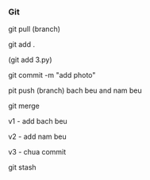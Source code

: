 ### Git

<!-- la mot he thong quan ly file/code -->


<!-- lay code ve -->
git pull (branch)



<!-- <!-- nhung file nam beu muon thay doi  -->
git add .

(git add 3.py)

<!-- -> cai noi dung,tieu de cua phien ban -->
git commit -m "add photo" 

<!-- day code de co phien ban moi -->
pit push (branch)
bach beu and nam beu



<!-- git pull nhung co mau thuan/ conflict -->

git merge

v1 - add bach beu

v2 - add nam beu

v3 - chua commit

<!-- bo thay doi de giai quyet mau thuan -->

git stash



